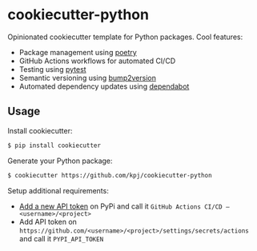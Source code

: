 # cookiecutter-python

Opinionated cookiecutter template for Python packages.
Cool features:
* Package management using [poetry](https://github.com/python-poetry/poetry)
* GitHub Actions workflows for automated CI/CD
* Testing using [pytest](https://github.com/pytest-dev/pytest)
* Semantic versioning using [bump2version](https://github.com/c4urself/bump2version)
* Automated dependency updates using [dependabot](https://github.com/dependabot/dependabot-core)

## Usage

Install cookiecutter:

```bash
$ pip install cookiecutter
```

Generate your Python package:

```bash
$ cookiecutter https://github.com/kpj/cookiecutter-python
```

Setup additional requirements:

* [Add a new API token](https://pypi.org/manage/account/token/) on PyPi and call it `GitHub Actions CI/CD — <username>/<project>`
* Add API token on `https://github.com/<username>/<project>/settings/secrets/actions` and call it `PYPI_API_TOKEN`
